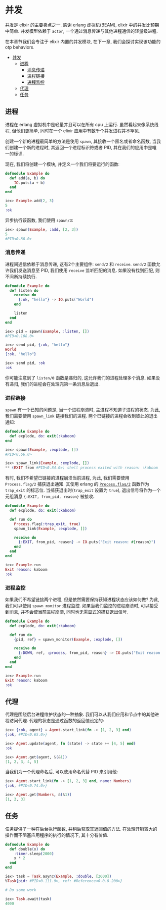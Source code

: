 # 并发

并发是 elixir 的主要卖点之一. 感谢 erlang 虚拟机(BEAM), elixir 中的并发比预期中简单. 并发模型依赖于 `actor`, 一个通过消息传递与其他进程通信的轻量级进程.

在本章节我们会专注于 elixir 内置的并发模块, 在下一章, 我们会探讨实现该功能的 otp behaviors.

<!-- TOC -->

- [并发](#%E5%B9%B6%E5%8F%91)
  - [进程](#%E8%BF%9B%E7%A8%8B)
    - [消息传递](#%E6%B6%88%E6%81%AF%E4%BC%A0%E9%80%92)
    - [进程链接](#%E8%BF%9B%E7%A8%8B%E9%93%BE%E6%8E%A5)
    - [进程监控](#%E8%BF%9B%E7%A8%8B%E7%9B%91%E6%8E%A7)
  - [代理](#%E4%BB%A3%E7%90%86)
  - [任务](#%E4%BB%BB%E5%8A%A1)

<!-- /TOC -->

## 进程

进程在 erlang 虚拟机中是轻量并且可以在所有 cpu 上运行. 虽然看起来像系统线程, 但他们更简单, 同时在一个 elixir 应用中有数千个并发进程并不罕见.

创建一个新的进程最简单的方法是使用 `spawn`, 其接收一个匿名或者命名函数, 当我们创建一个新的进程时, 其返回一个进程标识符或者 PID, 其在我们的应用中是唯一的标识. 

现在, 我们将创建一个模块, 并定义一个我们将要运行的函数:
```elixir
defmodule Example do
  def add(a, b) do
    IO.puts(a + b)
  end
end

iex> Example.add(2, 3)
5
:ok
```

异步执行该函数, 我们使用 `spawn/3`:
```elixir
iex> spawn(Example, :add, [2, 3])
5
#PID<0.80.0>
```

### 消息传递

进程间通信依赖于消息传递, 这有2个主要组件: `send/2` 和 `receive`. `send/2` 函数允许我们发送消息至 PID, 我们使用 `receive` 监听匹配的消息. 如果没有找到匹配, 则不间断持续执行.
```elixir
defmodule Example do
  def listen do
    receive do
      {:ok, "hello"} -> IO.puts("World")
    end

    listen
  end
end

iex> pid = spawn(Example, :listen, [])
#PID<0.108.0>

iex> send pid, {:ok, "hello"}
World
{:ok, "hello"}

iex> send pid, :ok
:ok
```

你可能注意到了 `listen/0` 函数是递归的, 这允许我们的进程处理多个消息. 如果没有递归, 我们的进程会在处理完第一条消息后退出.

### 进程链接

`spawn` 有一个已知的问题是, 当一个进程崩溃时, 主进程不知道子进程的状态. 为此, 我们需要使用 `spawn_link` 链接我们的进程. 两个已链接的进程会收到彼此的退出通知:
```elixir
defmodule Example do
  def explode, do: exit(:kaboom)
end

iex> spawn(Example, :explode, [])
#PID<0.66.0>

iex> spawn_link(Example, :explode, [])
** (EXIT from #PID<0.84.0>) shell process exited with reason: :kaboom
```

有时, 我们不希望已链接的进程崩溃当前进程, 为此, 我们需要使用 `Process.flag/2` 捕获退出通知. 其使用 erlang 的 [`Process.flag/2`](http://erlang.org/doc/man/erlang.html#process_flag-2) 函数作为 `trap_exit` 的标志位. 当捕获退出时(`trap_exit` 设置为 `true`), 退出信号将作为一个元组消息 `{:EXIT, from_pid, reason}` 被接收.
```elixir
defmodule Example do
  def explode, do: exit(:kaboom)

  def run do
    Process.flag(:trap_exit, true)
    spawn_link(Example, :explode, [])

    receive do
      {:EXIT, from_pid, reason} -> IO.puts("Exit reason: #{reason}")
    end
  end
end

iex> Example.run
Exit reason: kaboom
:ok
```

### 进程监控
如果我们不希望链接两个进程, 但是依然需要保持获知进程状态应该如何做? 为此, 我们可以使用 `spawn_monitor` 进程监控. 如果当我们监控的进程崩溃时, 可以接受到消息, 并不会使当前进程崩溃, 同时也无需显式的捕获退出信号.
```elixir
defmodule Example do
  def explode, do: exit(:kaboom)

  def run do
    {pid, ref} = spawn_monitor(Example, :explode, [])

    receive do
      {:DOWN, ref, :process, from_pid, reason} -> IO.puts("Exit reason: #{reason}")
    end
  end
end

iex> Example.run
Exit reason: kaboom
:ok
```

## 代理

代理是围绕后台进程维护状态的一种抽象. 我们可以从我们应用和节点中的其他进程访问代理. 代理的状态是通过函数的返回值设定的:
```elixir
iex> {:ok, agent} = Agent.start_link(fn -> [1, 2, 3] end)
{:ok, #PID<0.65.0>}

iex> Agent.update(agent, fn (state) -> state ++ [4, 5] end)
:ok

iex> Agent.get(agent, &(&1))
[1, 2, 3, 4, 5]
```

当我们为一个代理命名后, 可以使用命名代替 PID 来引用他:
```elixir
iex> Agent.start_link(fn -> [1, 2, 3] end, name: Numbers)
{:ok, #PID<0.74.0>}

iex> Agent.get(Numbers, &(&1))
[1, 2, 3]
```

## 任务
任务提供了一种在后台执行函数, 并稍后获取其返回值的方法. 在处理开销较大的操作而不阻塞应用程序的执行的情况下, 其十分有价值.
```elixir
defmodule Example do
  def double(x) do
    :timer.sleep(2000)
    x * 2
  end
end

iex> task = Task.async(Example, :double, [2000])
%Task{pid: #PID<0.111.0>, ref: #Reference<0.0.8.200>}

# Do some work

iex> Task.await(task)
4000
```
